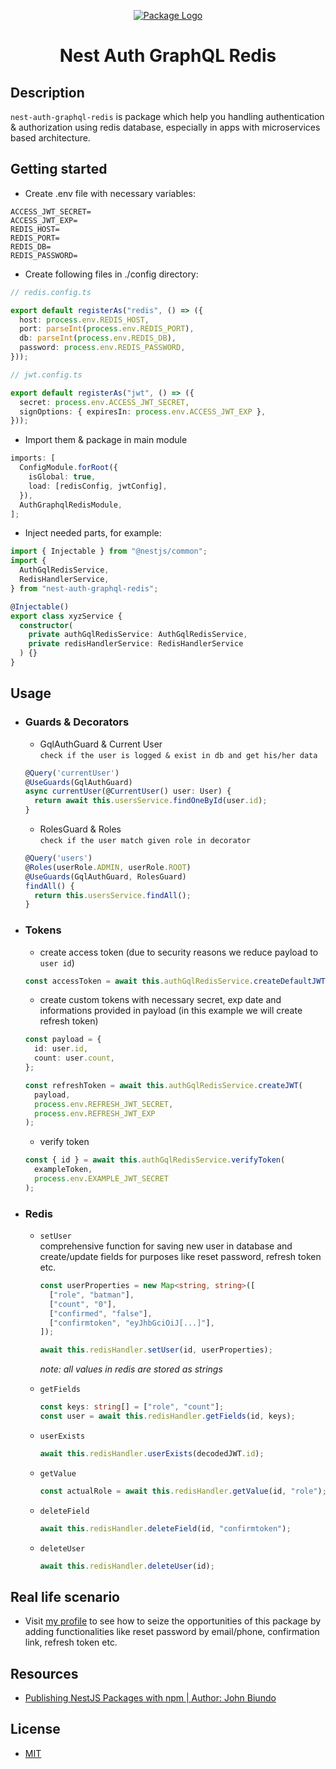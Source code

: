 <p align="center">
  <a href="https://github.com/TomaszTrebacz/nest-auth-graphql-redis/packages/541967"><img src="https://i.postimg.cc/NG61WrJS/logo.png" alt="Package Logo" /></a>
   <h1 align="center">Nest Auth GraphQL Redis</h1>
</p>

## Description

`nest-auth-graphql-redis` is package which help you handling authentication & authorization using redis database, especially in apps with microservices based architecture.

## Getting started

- Create .env file with necessary variables:

```
ACCESS_JWT_SECRET=
ACCESS_JWT_EXP=
REDIS_HOST=
REDIS_PORT=
REDIS_DB=
REDIS_PASSWORD=
```

- Create following files in ./config directory:

```ts
// redis.config.ts

export default registerAs("redis", () => ({
  host: process.env.REDIS_HOST,
  port: parseInt(process.env.REDIS_PORT),
  db: parseInt(process.env.REDIS_DB),
  password: process.env.REDIS_PASSWORD,
}));

// jwt.config.ts

export default registerAs("jwt", () => ({
  secret: process.env.ACCESS_JWT_SECRET,
  signOptions: { expiresIn: process.env.ACCESS_JWT_EXP },
}));
```

- Import them & package in main module

```ts
imports: [
  ConfigModule.forRoot({
    isGlobal: true,
    load: [redisConfig, jwtConfig],
  }),
  AuthGraphqlRedisModule,
];
```

- Inject needed parts, for example:

```ts
import { Injectable } from "@nestjs/common";
import {
  AuthGqlRedisService,
  RedisHandlerService,
} from "nest-auth-graphql-redis";

@Injectable()
export class xyzService {
  constructor(
    private authGqlRedisService: AuthGqlRedisService,
    private redisHandlerService: RedisHandlerService
  ) {}
}
```

## Usage

- ### Guards & Decorators

  - GqlAuthGuard & Current User  
    `check if the user is logged & exist in db and get his/her data`

  ```ts
  @Query('currentUser')
  @UseGuards(GqlAuthGuard)
  async currentUser(@CurrentUser() user: User) {
    return await this.usersService.findOneById(user.id);
  }
  ```

  - RolesGuard & Roles  
    `check if the user match given role in decorator`

  ```ts
  @Query('users')
  @Roles(userRole.ADMIN, userRole.ROOT)
  @UseGuards(GqlAuthGuard, RolesGuard)
  findAll() {
    return this.usersService.findAll();
  }
  ```

- ### Tokens

  - create access token (due to security reasons we reduce payload to `user id`)

  ```ts
  const accessToken = await this.authGqlRedisService.createDefaultJWT(user.id);
  ```

  - create custom tokens with necessary secret, exp date and informations provided in payload (in this example we will create refresh token)

  ```ts
  const payload = {
    id: user.id,
    count: user.count,
  };

  const refreshToken = await this.authGqlRedisService.createJWT(
    payload,
    process.env.REFRESH_JWT_SECRET,
    process.env.REFRESH_JWT_EXP
  );
  ```

  - verify token

  ```ts
  const { id } = await this.authGqlRedisService.verifyToken(
    exampleToken,
    process.env.EXAMPLE_JWT_SECRET
  );
  ```

- ### Redis

  - `setUser`  
    comprehensive function for saving new user in database
    and create/update fields for purposes
    like reset password, refresh token etc.

    ```ts
    const userProperties = new Map<string, string>([
      ["role", "batman"],
      ["count", "0"],
      ["confirmed", "false"],
      ["confirmtoken", "eyJhbGciOiJ[...]"],
    ]);

    await this.redisHandler.setUser(id, userProperties);
    ```

    <i>note: all values in redis are stored as strings</i>

  - `getFields`

    ```ts
    const keys: string[] = ["role", "count"];
    const user = await this.redisHandler.getFields(id, keys);
    ```

  - `userExists`

    ```ts
    await this.redisHandler.userExists(decodedJWT.id);
    ```

  - `getValue`

    ```ts
    const actualRole = await this.redisHandler.getValue(id, "role");
    ```

  - `deleteField`

    ```ts
    await this.redisHandler.deleteField(id, "confirmtoken");
    ```

  - `deleteUser`
    ```ts
    await this.redisHandler.deleteUser(id);
    ```

## Real life scenario

- Visit <a href="https://github.com/tomasztrebacz">my profile</a> to see how to seize the opportunities of this package by adding functionalities like reset password by email/phone, confirmation link, refresh token etc.

## Resources

- <a href="https://dev.to/nestjs/publishing-nestjs-packages-with-npm-21fm">Publishing NestJS Packages with npm | Author: John Biundo</a>

## License

- [MIT](https://github.com/TomaszTrebacz/nest-auth-graphql-redis/blob/master/LICENSE.md)
